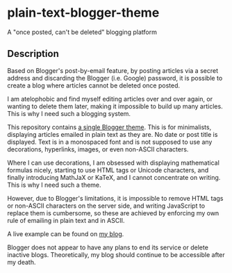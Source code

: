 # plain-text-blogger-theme

A "once posted, can't be deleted" blogging platform

## Description

Based on Blogger's post-by-email feature, by posting articles via a secret
address and discarding the Blogger (i.e. Google) password, it is possible to
create a blog where articles cannot be deleted once posted.

I am atelophobic and find myself editing articles over and over again, or
wanting to delete them later, making it impossible to build up many articles.
This is why I need such a blogging system.

This repository contains [a single Blogger theme](theme.xml).  This is for
minimalists, displaying articles emailed in plain text as they are.  No date or
post title is displayed.  Text is in a monospaced font and is not supposed to
use any decorations, hyperlinks, images, or even non-ASCII characters.

Where I can use decorations, I am obsessed with displaying mathematical formulas
nicely, starting to use HTML tags or Unicode characters, and finally introducing
MathJaX or KaTeX, and I cannot concentrate on writing.  This is why I need such
a theme.

However, due to Blogger's limitations, it is impossible to remove HTML tags or
non-ASCII characters on the server side, and writing JavaScript to replace them
is cumbersome, so these are achieved by enforcing my own rule of emailing in
plain text and in ASCII.

A live example can be found on [my blog](https://yuukikonnobot.blogspot.com/).

Blogger does not appear to have any plans to end its service or delete inactive
blogs.  Theoretically, my blog should continue to be accessible after my death.

